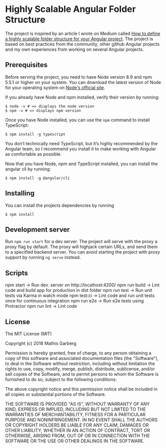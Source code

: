 # Highly Scalable Angular Folder Structure
The project is inspired by an article I wrote on Medium called [How to define a highly scalable folder structure for your Angular project](https://itnext.io/choosing-a-highly-scalable-folder-structure-in-angular-d987de65ec7). The project is based on best practices from the community, other github Angular projects and my own experiences from working on several Angular projects. 

## Prerequisites
Before serving the project, you need to have Node version 8.9 and npm 5.5.1 or higher on your system. You can download the latest version of Node for your operating system on [Node's official site](https://nodejs.org/en/).

If you already have Node and npm installed, verify their version by running:

````
$ node -v # => displays the node version
$ npm -v # => displays npm version
````
Once you have Node installed, you can use the `npm` command to install TypeScript:

````
$ npm install -g typescript
````
You don’t technically need TypeScript, but it’s highly recommended by the Angular team, so I recommend you install it to make working with Angular as comfortable as possible.

Now that you have Node, npm and TypeScript installed, you can install the angular cli by running:

````
$ npm install -g @angular/cli
````

## Installing
You can install the projects dependencies by running

````
$ npm install
````
## Development server
Run `npm run start` for a dev server. The project will serve with the proxy a proxy flag by default. The proxy will highjack certain URLs, and send them to a specified backend server. You can avoid starting the project with proxy support by running `ng serve` instead.

## Scripts
npm start -> Run dev. server on http://localhost:4200/
npm run build -> Lint code and build app for production in dist folder
npm run test -> Run unit tests via Karma in watch mode
npm test:ci ->	Lint code and run unit tests once for continuous integration
npm run e2e ->	Run e2e tests using Protractor
npm run lint -> Lint code

## License
The MIT License (MIT)

Copyright (c) 2018 Mathis Garberg

Permission is hereby granted, free of charge, to any person obtaining a copy of this software and associated documentation files (the "Software"), to deal in the Software without restriction, including without limitation the rights to use, copy, modify, merge, publish, distribute, sublicense, and/or sell copies of the Software, and to permit persons to whom the Software is furnished to do so, subject to the following conditions:

The above copyright notice and this permission notice shall be included in all copies or substantial portions of the Software.

THE SOFTWARE IS PROVIDED "AS IS", WITHOUT WARRANTY OF ANY KIND, EXPRESS OR IMPLIED, INCLUDING BUT NOT LIMITED TO THE WARRANTIES OF MERCHANTABILITY, FITNESS FOR A PARTICULAR PURPOSE AND NONINFRINGEMENT. IN NO EVENT SHALL THE AUTHORS OR COPYRIGHT HOLDERS BE LIABLE FOR ANY CLAIM, DAMAGES OR OTHER LIABILITY, WHETHER IN AN ACTION OF CONTRACT, TORT OR OTHERWISE, ARISING FROM, OUT OF OR IN CONNECTION WITH THE SOFTWARE OR THE USE OR OTHER DEALINGS IN THE SOFTWARE.